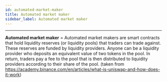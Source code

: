 ```yaml
---
id: automated-market-maker
title: Automated market maker
sidebar_label: Automated market maker
---
```


---

**Automated market maker** = Automated market makers are smart contracts that hold liquidity reserves (or liquidity pools) that traders can trade against. These reserves are funded by liquidity providers. Anyone can be a liquidity provider who deposits an equivalent value of two tokens in the pool. In return, traders pay a fee to the pool that is then distributed to liquidity providers according to their share of the pool. (taken from https://academy.binance.com/en/articles/what-is-uniswap-and-how-does-it-work)
